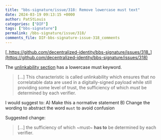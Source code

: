 ```yaml
---
title: "bbs-signature/issue/318: Remove lowercase must text"
date: 2024-03-19 09:13:15 +0000
author: PatStLouis
categories: ["DIF"]
tags: ["bbs-signature"]
permalink: /bbs-signature/issue/318/
comments_file: DIF-bbs-signature-issue-318_comments
---
```


[_https://github.com/decentralized-identity/bbs-signature/issues/318_](https://github.com/decentralized-identity/bbs-signature/issues/318)

The [unlinkability section](https://www.w3.org/TR/vc-data-integrity/#unlinkability) has a lowercase must keyword.


> [...] This characteristic is called unlinkability which ensures that no correlatable data are used in a digitally-signed payload while still providing some level of trust, the sufficiency of which _must_ be determined by each verifier. 

I would suggest to:
A) Make this a normative statement
B) Change the wording to abstract the word `must` to avoid confusion

Suggested change:
> [...] the sufficiency of which ~must~ **has to** be determined by each verifier.
